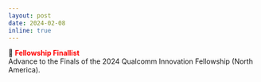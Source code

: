 ```yaml
---
layout: post
date: 2024-02-08
inline: true
---
```

:tada:  **<span style="color:red">Fellowship Finallist</span>** <br/>
Advance to the Finals of the 2024 Qualcomm Innovation Fellowship (North America).
